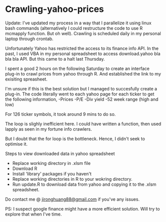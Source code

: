# Crawling-yahoo-prices

Update: I've updated my process in a way that I parallelize it using linux bash commands (alternatively I could restructure the code to use R mcmapply function. But oh well). Crawling is scheduled daily in my personal laptop through crontab.

Unfortunately Yahoo has restricted the access to its finance info API. In the past, I used VBA in my personal spreadsheet to access download.yahoo bla bla bla API. But this came to a halt last Thursday.

I spent a good 2 hours on the following Saturday to create an interface plug-in to crawl prices from yahoo through R. And established the link to my exisiting spreasheet.

I'm unsure if this is the best solution but I managed to succesfully create a plug-in. The code literally went to each yahoo page for each ticker to get the following information,
-Prices
-P/E
-Div yield
-52 week range (high and low)

For 126 ticker symbols, it took around 9 mins to do so.

The loop is slighly inefficient here. I could have written a function, then used lapply as seen in my fortune info crawlers.

But I doubt that the for loop is the bottleneck. Hence, I didn't seek to optimise it.

Steps to view downloaded data in yahoo spreadsheet
- Replace working directory in .xlsm file
- Download R
- Install 'library' packages if you haven't
- Replace working directories in R to your wokring directory.
- Run update.R to download data from yahoo and copying it to the .xlsm spreadsheet.

Do contact me @ jironghuang88@gmail.com if you've any issues.

PS: I suspect google finance might have a more efficient solution. Will try to explore that when I've time.
